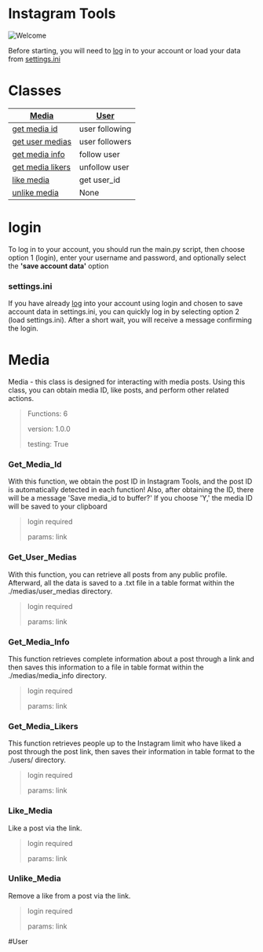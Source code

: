 # Instagram Tools

![Welcome](https://i.pinimg.com/originals/06/80/81/068081ee5b913a47003a64f7233825fe.gif)

Before starting, you will need to [log](/#login) in to your account or load your data from [settings.ini]("/#settings.ini")

# Classes
| [Media](/#Media) | [User](/#User) |
|----------|----------|
| [get media id](/#Get_Media_Id) | user following |
| [get user medias](/#Get_User_Medias) | user followers |
| [get media info](/#Get_Media_Info) | follow user |
| [get media likers](/#Get_Media_Likers) | unfollow user |
| [like media](/#Like_Media) | get user_id |
| [unlike media](/#Unlike_Media) | None |

# login
To log in to your account, you should run the main.py script, then choose option 1 (login), enter your username and password, and optionally select the **'save account data'** option

### settings.ini
If you have already [log](/#login) into your account using login and chosen to save account data in settings.ini, you can quickly log in by selecting option 2 (load settings.ini). After a short wait, you will receive a message confirming the login.

# Media
Media - this class is designed for interacting with media posts. Using this class, you can obtain media ID, like posts, and perform other related actions.

> Functions: 6
> 
> version: 1.0.0
> 
> testing: True

### Get_Media_Id
With this function, we obtain the post ID in Instagram Tools, and the post ID is automatically detected in each function! Also, after obtaining the ID, there will be a message 'Save media_id to buffer?' If you choose 'Y,' the media ID will be saved to your clipboard

> login required
>
> params: link
### Get_User_Medias
With this function, you can retrieve all posts from any public profile. Afterward, all the data is saved to a .txt file in a table format within the ./medias/user_medias directory.

> login required
>
> params: link
### Get_Media_Info
This function retrieves complete information about a post through a link and then saves this information to a file in table format within the ./medias/media_info directory.

> login required
>
> params: link
### Get_Media_Likers
This function retrieves people up to the Instagram limit who have liked a post through the post link, then saves their information in table format to the ./users/ directory.

> login required
>
> params: link
### Like_Media
Like a post via the link.

> login required
>
> params: link
### Unlike_Media
Remove a like from a post via the link.
> login required
>
> params: link

#User
